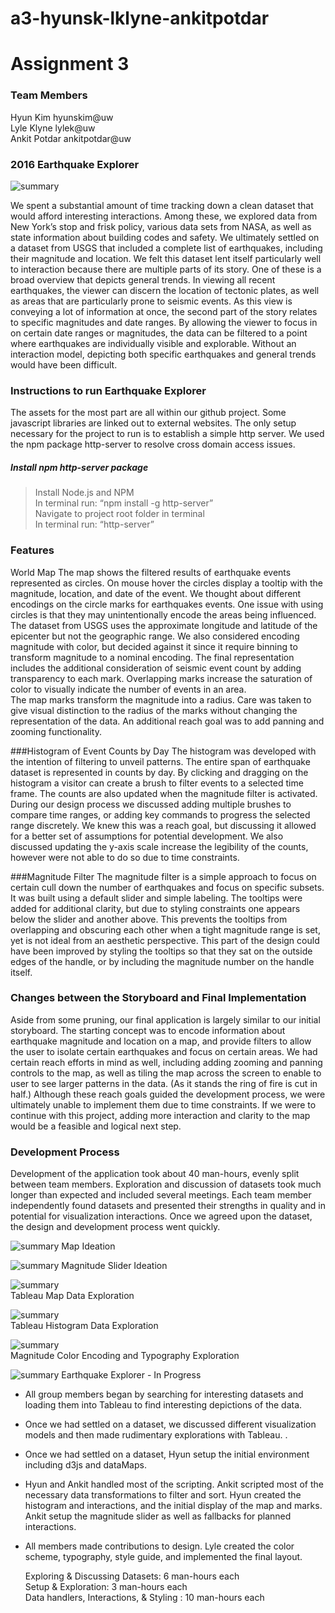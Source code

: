 # a3-hyunsk-lklyne-ankitpotdar

# Assignment 3

### Team Members

Hyun Kim hyunskim@uw  
Lyle Klyne lylek@uw  
Ankit Potdar ankitpotdar@uw  

### 2016 Earthquake Explorer

![summary](https://github.com/CSE512-16S/a3-hyunsk-lklyne-ankitpotdar/blob/dev/readme_assets/final%20visualization.png)

We spent a substantial amount of time tracking down a clean dataset that would afford interesting interactions. Among these, we explored data from New York’s stop and frisk policy, various data sets from NASA, as well as state information about building codes and safety. We ultimately settled on a dataset from USGS that included a complete list of earthquakes, including their magnitude and location. We felt this dataset lent itself particularly well to interaction because there are multiple parts of its story. One of these is a broad overview that depicts general trends. In viewing all recent earthquakes, the viewer can discern the location of tectonic plates, as well as areas that are particularly prone to seismic events. As this view is conveying a lot of information at once, the second part of the story relates to specific magnitudes and date ranges. By allowing the viewer to focus in on certain date ranges or magnitudes, the data can be filtered to a point where earthquakes are individually visible and explorable. Without an interaction model, depicting both specific earthquakes and general trends would have been difficult. 


### Instructions to run Earthquake Explorer
The assets for the most part are all within our github project. Some javascript libraries are linked out to external websites. The only setup necessary for the project to run is to establish a simple http server. We used the npm package http-server to resolve cross domain access issues. 

##### Install npm http-server package
> Install Node.js and NPM   
> In terminal run: “npm install -g http-server”  
> Navigate to project root folder in terminal  
> In terminal run: “http-server”  

### Features
World Map
The map shows the filtered results of earthquake events represented as circles. On mouse hover the circles display a tooltip with the magnitude, location, and date of the event. We thought about different encodings on the circle marks for earthquakes events. One issue with using circles is that they may unintentionally encode the areas being influenced. The dataset from USGS uses the approximate longitude and latitude of the epicenter but not the geographic range. We also considered encoding magnitude with color, but decided against it since it require binning to transform magnitude to a nominal encoding. The final representation includes the additional consideration of seismic event count by adding transparency to each mark. Overlapping marks increase the saturation of color to visually indicate the number of events in an area.  
The map marks transform the magnitude into a radius. Care was taken to give visual distinction to the radius of the marks without changing the representation of the data. An additional reach goal was to add panning and zooming functionality. 

###Histogram of Event Counts by Day
The histogram was developed with the intention of filtering to unveil patterns. The entire span of earthquake dataset is represented in counts by day. By clicking and dragging on the histogram a visitor can create a brush to filter events to a selected time frame. The counts are also updated when the magnitude filter is activated. During our design process we discussed adding multiple brushes to compare time ranges, or adding key commands to progress the selected range discretely. We knew this was a reach goal, but discussing it allowed for a better set of assumptions for potential development. We also discussed updating the y-axis scale increase the legibility of the counts, however were not able to do so due to time constraints. 

###Magnitude Filter 
The magnitude filter is a simple approach to focus on certain cull down the number of earthquakes and focus on specific subsets. It was built using a default slider and simple labeling. The tooltips were added for additional clarity, but due to styling constraints one appears below the slider and another above. This prevents the tooltips from overlapping and obscuring each other when a tight magnitude range is set, yet is not ideal from an aesthetic perspective. This part of the design could have been improved by styling the tooltips so that they sat on the outside edges of the handle, or by including the magnitude number on the handle itself. 



### Changes between the Storyboard and Final Implementation
Aside from some pruning, our final application is largely similar to our initial storyboard. The starting concept was to encode information about earthquake magnitude and location on a map, and provide filters to allow the user to isolate certain earthquakes and focus on certain areas. We had certain reach efforts in mind as well, including adding zooming and panning controls to the map, as well as tiling the map across the screen to enable to user to see larger patterns in the data. (As it stands the ring of fire is cut in half.) Although these reach goals guided the development process, we were ultimately unable to implement them due to time constraints. If we were to continue with this project, adding more interaction and clarity to the map would be a feasible and logical next step.  


### Development Process
Development of the application took about 40 man-hours, evenly split between team members. Exploration and discussion of datasets took much longer than expected and included several meetings. Each team member independently found datasets and presented their strengths in quality and in potential for visualization interactions. Once we agreed upon the dataset, the design and development process went quickly.


![summary](https://github.com/CSE512-16S/a3-hyunsk-lklyne-ankitpotdar/blob/dev/readme_assets/map%20markerboard.jpg)
Map Ideation
  
  
![summary](https://github.com/CSE512-16S/a3-hyunsk-lklyne-ankitpotdar/blob/dev/readme_assets/magnitude%20slider%20markerboard.jpg)
Magnitude Slider Ideation
  
  
![summary](https://github.com/CSE512-16S/a3-hyunsk-lklyne-ankitpotdar/blob/dev/readme_assets/tableauExplorationMap.png)  
Tableau Map Data Exploration
  
  
![summary](https://github.com/CSE512-16S/a3-hyunsk-lklyne-ankitpotdar/blob/dev/readme_assets/tableauExplorationTimeline.png)  
Tableau Histogram Data Exploration
  
  
![summary](https://github.com/CSE512-16S/a3-hyunsk-lklyne-ankitpotdar/blob/dev/readme_assets/color-style-exploration.png)  
Magnitude Color Encoding and Typography Exploration
  
  
![summary](https://github.com/CSE512-16S/a3-hyunsk-lklyne-ankitpotdar/blob/dev/readme_assets/earthquake-wip-1.png)
Earthquake Explorer - In Progress
  

* All group members began by searching for interesting datasets and loading them into Tableau to find interesting depictions of the data. 
* Once we had settled on a dataset, we discussed different visualization models and then made rudimentary explorations with Tableau. . 
* Once we had settled on a dataset, Hyun setup the initial environment including d3js and dataMaps. 
* Hyun and Ankit handled most of the scripting. Ankit scripted most of the necessary data transformations to filter and sort. Hyun created the histogram and interactions, and the initial display of the map and marks. Ankit setup the magnitude slider as well as fallbacks for planned interactions. 
* All members made contributions to design. Lyle created the color scheme, typography, style guide, and implemented the final layout. 

  Exploring & Discussing Datasets: 6 man-hours each  
  Setup & Exploration: 3 man-hours each   
  Data handlers, Interactions, & Styling : 10 man-hours each   
